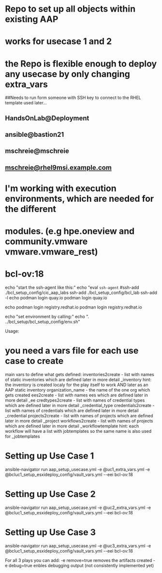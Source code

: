 # Repo to set up all objects within existing AAP 
# works for usecase 1 and 2
# the Repo is flexible enough to deploy any usecase by only changing extra_vars 


##Needs to run form someone with SSH key to connect to the RHEL template used later...
## HandsOnLab@Deployment
## ansible@bastion21
## mschreie@mschreie
## mschreie@rhel9msi.example.com

# I'm working with execution environments, which are needed for the different
# modules. (e.g hpe.oneview and community.vmware vmware.vmware_rest)
# bcl-ov:18


echo "start the ssh-agent like this:"
echo "eval `ssh-agent`
#ssh-add ./bcl_setup_config/cic_aap_labs
ssh-add ./bcl_setup_config/bcl_lab
ssh-add -l
echo podman login quay.io
podman login quay.io

echo podman login registry.redhat.io
podman login registry.redhat.io


echo "set environment by calling:"
echo ". ../bcl_setup/bcl_setup_config/env.sh"


Usage: 
# you need a vars file for each use case to create
main vars to define what gets defined:
   inventories2create    - list with names of static inventories which are defined later in more detail   <name>_inventory
       hint: the inventory is created localy for the play itself to work AND later as an AAP static inventory
   organization_name     - the name of the one org which gets created
   ees2create            - list with names ees which are defined later in more detail   <name>_ee
   credtypes2create            - list with names of credential types which are defined later in more detail   <name>_credential_type
   credentials2create            - list with names of credentials which are defined later in more detail   <name>_credential
   projects2create            - list with names of projects which are defined later in more detail   <name>_project
   workflows2create            - list with names of projects which are defined later in more detail   <name>_workflowtemplate
      hint: each workflow will have a list with jobtemplates so the same name is also used for <name>_jobtemplates


# Setting up Use Case 1
ansible-navigator run aap_setup_usecase.yml -e @uc1_extra_vars.yml -e @bcluc1_setup_esxideploy_config/vault_vars.yml --eei bcl-ov:18
# Setting up Use Case 2
ansible-navigator run aap_setup_usecase.yml -e @uc2_extra_vars.yml -e @bcluc1_setup_esxideploy_config/vault_vars.yml --eei bcl-ov:18
# Setting up Use Case 3
ansible-navigator run aap_setup_usecase.yml -e @uc3_extra_vars.yml -e @bcluc1_setup_esxideploy_config/vault_vars.yml --eei bcl-ov:18

For all 3 plays you can add:
-e remove=true		removes the artifacts created
-e debug=true		enbles debugging output (not consistently implemented yet)